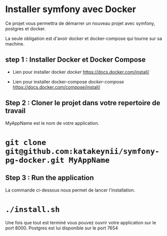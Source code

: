 # Installer symfony avec Docker

Ce projet vous permettra de démarrer un nouveau projet avec symfony, postgres et docker.

La seule obligation est d'avoir docker et docker-compose qui tourne sur sa machine.



## step 1 : Installer Docker et Docker Compose

- Lien pour installer docker *docker*
https://docs.docker.com/install/

- Lien pour installer docker-compose *docker-compose*
https://docs.docker.com/compose/install/


## Step 2 : Cloner le projet dans votre repertoire de travail 
MyAppName est le nom de votre application.

# `git clone git@github.com:katakeynii/symfony-pg-docker.git MyAppName`

## Step 3 : Run the application

La commande ci-dessous nous permet de lancer l'installation.

# `./install.sh`


Une fois que tout est terminé vous pouvez ouvrir votre application sur le port 8000.
Postgres est lui disponible sur le port 7654


